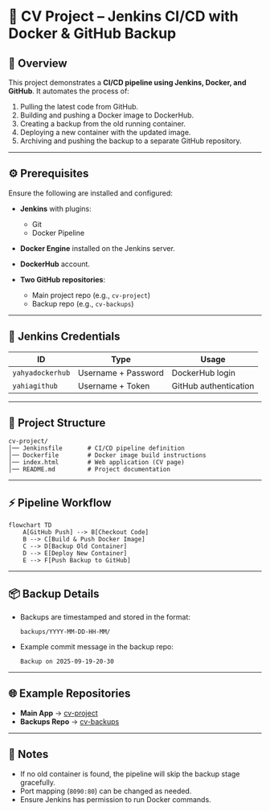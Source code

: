 # 🚀 CV Project – Jenkins CI/CD with Docker & GitHub Backup

## 📌 Overview

This project demonstrates a **CI/CD pipeline using Jenkins, Docker, and GitHub**.
It automates the process of:

1. Pulling the latest code from GitHub.
2. Building and pushing a Docker image to DockerHub.
3. Creating a backup from the old running container.
4. Deploying a new container with the updated image.
5. Archiving and pushing the backup to a separate GitHub repository.

---

## ⚙️ Prerequisites

Ensure the following are installed and configured:

* **Jenkins** with plugins:

  * Git
  * Docker Pipeline
* **Docker Engine** installed on the Jenkins server.
* **DockerHub** account.
* **Two GitHub repositories**:

  * Main project repo (e.g., `cv-project`)
  * Backup repo (e.g., `cv-backups`)

---

## 🔑 Jenkins Credentials

| ID               | Type                | Usage                 |
| ---------------- | ------------------- | --------------------- |
| `yahyadockerhub` | Username + Password | DockerHub login       |
| `yahiagithub`    | Username + Token    | GitHub authentication |

---

## 📂 Project Structure

```
cv-project/
│── Jenkinsfile       # CI/CD pipeline definition
│── Dockerfile        # Docker image build instructions
│── index.html        # Web application (CV page)
│── README.md         # Project documentation
```

---

## ⚡ Pipeline Workflow

```mermaid
flowchart TD
    A[GitHub Push] --> B[Checkout Code]
    B --> C[Build & Push Docker Image]
    C --> D[Backup Old Container]
    D --> E[Deploy New Container]
    E --> F[Push Backup to GitHub]
```

---

## 📦 Backup Details

* Backups are timestamped and stored in the format:

  ```
  backups/YYYY-MM-DD-HH-MM/
  ```
* Example commit message in the backup repo:

  ```
  Backup on 2025-09-19-20-30
  ```

---

## 🌐 Example Repositories

* **Main App** → [cv-project](https://github.com/Yahia58/cv-project)
* **Backups Repo** → [cv-backups](https://github.com/Yahia58/cv-backups)

---

## 📝 Notes

* If no old container is found, the pipeline will skip the backup stage gracefully.
* Port mapping (`8090:80`) can be changed as needed.
* Ensure Jenkins has permission to run Docker commands.
